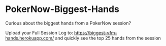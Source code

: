 # PokerNow-Biggest-Hands

Curious about the biggest hands from a PokerNow session?  

Upload your Full Session Log to: https://biggest-vfm-hands.herokuapp.com/ and quickly see the top 25 hands from the session
